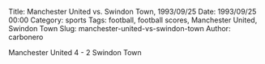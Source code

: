 Title: Manchester United vs. Swindon Town, 1993/09/25
Date: 1993/09/25 00:00
Category: sports
Tags: football, football scores, Manchester United, Swindon Town
Slug: manchester-united-vs-swindon-town
Author: carbonero


Manchester United 4 - 2 Swindon Town

